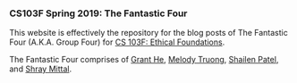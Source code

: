 ### CS103F Spring 2019: The Fantastic Four

This website is effectively the repository for the blog posts of The Fantastic Four (A.K.A. Group Four) for [CS 103F: Ethical Foundations](https://www.cs.utexas.edu/~ans/classes/cs103f/).

The Fantastic Four comprises of [Grant He](https://github.com/grant-he/), [Melody Truong](https://github.com/melxtru/), [Shailen Patel](https://github.com/shailenpatel1/), and [Shray Mittal](https://github.com/shraymittal/).
